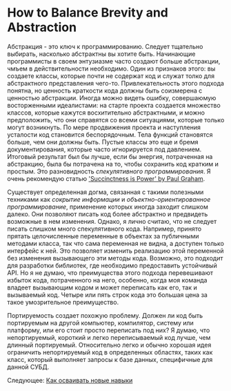# How to Balance Brevity and Abstraction
[//]: # (Version:1.0.0)
Абстракция - это ключ к программированию. Следует тщательно выбирать, насколько абстрактны вы хотите быть. Начинающие программисты в своем энтузиазме часто создают больше абстракции, чмъем в действительности необходимо. Один из признаков этого: вы создаете классы, которые почти не содержат код и служат толко для абстрактного представления чего-то. Привлекательность этого подхода понятна, но ценность краткости кода должны быть соизмерена с ценностью абстракции. Иногда можно видеть ошибку, совершаюмую восторженными идеалистами: на старте проекта создается множество классов, которые кажутся восхитительно абстрактными, и можно предположить, что они справятся со всеми ситуациями, которые только могут возникнуть. По мере продвижения проекта и наступления усталости код становится беспорядочным. Тела функций становятся больше, чем они должны быть. Пустые классы это еще и бремя документирования, которые часто игнорируется под давлением. Итоговый результат был бы лучше, если бы энергия, потраченная на абстракцию, была бы потрачена на то, чтобы сохранить код кратким и простым. Это разновидность *спекулятивного программирования*.
Я очень рекомендую статью ['Succinctness is Power' by Paul Graham](http://www.paulgraham.com/power.html).

Существует определенная догма, связанная с такими полезными техниками как *сокрытие информации* и *объектно-ориентированное программирование*, применение которых иногда заходит слишком далеко. Они позволяют писать код более абстрактно и предвидеть возможные в нем изменения. Однако, я лично считаю, что не следует писать слишком много спекулятивного кода. Например, принято прятать целочисленные переменные в объектах за публичными методами класса, так что сама переменная не видна, а доступен только интерфейс к ней. Это позволяет изменить реализацию этой переменной без изменения вызывающего эти методы кода. Возможно, это подходит для разработки библиотек, где необходимо предоставить устойчивый API. Но я не думаю, что преимущества этого подхода перевешивают избыток кода, потраченного на него, особенно, когда моя команда владеет вызывающим кодом и может переписать как его, так и вызываемый код. Четыре или пять строк кода это большая цена за такое умозрительное преимущество.

Портируемость создает похожую проблему. Должен ли код быть портируемым на другой компьютер, компилятор, систему или платформу, или его стоит просто переписать под них? Я думаю, что непортируемый, короткий и легко переписываемый код лучше, чем длинный портируемый. Относительно легко и обычно хорошая идея ограничить непортируемый код в определенных областях, таких как класс, который выполняет запросы к базе данных, специфичные для данной СУБД.

Следующее: [Как осваивать новые навыки](06-How-to-Learn-New-Skills.md)
